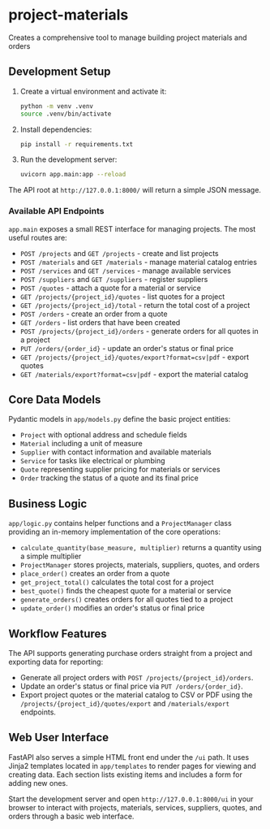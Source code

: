 # project-materials
Creates a comprehensive tool to manage building project materials and orders

## Development Setup

1. Create a virtual environment and activate it:
   ```bash
   python -m venv .venv
   source .venv/bin/activate
   ```
2. Install dependencies:
   ```bash
   pip install -r requirements.txt
   ```
3. Run the development server:
   ```bash
   uvicorn app.main:app --reload
   ```

The API root at `http://127.0.0.1:8000/` will return a simple JSON message.

### Available API Endpoints

`app.main` exposes a small REST interface for managing projects. The most
useful routes are:

- `POST /projects` and `GET /projects` - create and list projects
- `POST /materials` and `GET /materials` - manage material catalog entries
- `POST /services` and `GET /services` - manage available services
- `POST /suppliers` and `GET /suppliers` - register suppliers
- `POST /quotes` - attach a quote for a material or service
- `GET /projects/{project_id}/quotes` - list quotes for a project
- `GET /projects/{project_id}/total` - return the total cost of a project
- `POST /orders` - create an order from a quote
- `GET /orders` - list orders that have been created
- `POST /projects/{project_id}/orders` - generate orders for all quotes in a project
- `PUT /orders/{order_id}` - update an order's status or final price
- `GET /projects/{project_id}/quotes/export?format=csv|pdf` - export quotes
- `GET /materials/export?format=csv|pdf` - export the material catalog

## Core Data Models

Pydantic models in `app/models.py` define the basic project entities:
- `Project` with optional address and schedule fields
- `Material` including a unit of measure
- `Supplier` with contact information and available materials
- `Service` for tasks like electrical or plumbing
- `Quote` representing supplier pricing for materials or services
- `Order` tracking the status of a quote and its final price


## Business Logic

`app/logic.py` contains helper functions and a `ProjectManager` class providing an in-memory
implementation of the core operations:

- `calculate_quantity(base_measure, multiplier)` returns a quantity using a simple multiplier
- `ProjectManager` stores projects, materials, suppliers, quotes, and orders
- `place_order()` creates an order from a quote
- `get_project_total()` calculates the total cost for a project
- `best_quote()` finds the cheapest quote for a material or service
- `generate_orders()` creates orders for all quotes tied to a project
- `update_order()` modifies an order's status or final price

## Workflow Features

The API supports generating purchase orders straight from a project and
exporting data for reporting:

- Generate all project orders with `POST /projects/{project_id}/orders`.
- Update an order's status or final price via `PUT /orders/{order_id}`.
- Export project quotes or the material catalog to CSV or PDF using the
  `/projects/{project_id}/quotes/export` and `/materials/export` endpoints.

## Web User Interface

FastAPI also serves a simple HTML front end under the `/ui` path. It uses Jinja2 templates located in `app/templates` to render pages for viewing and creating data. Each section lists existing items and includes a form for adding new ones.

Start the development server and open `http://127.0.0.1:8000/ui` in your browser to interact with projects, materials, services, suppliers, quotes, and orders through a basic web interface.

